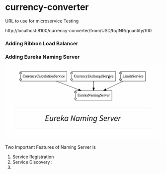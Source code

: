 # currency-converter

URL to use for microservice Testing

http://localhost:8100/currency-converter/from/USD/to/INR/quantity/100

### Adding Ribbon Load Balancer


### Adding Eureka Naming Server

![](./eureka.png)

Two Important Features of Naming Server is 
1. Service Registration
2. Service Discovery : 
2. 